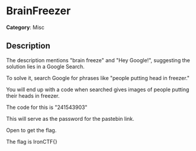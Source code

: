 # BrainFreezer

**Category**: Misc

## Description

The description mentions "brain freeze" and "Hey Google!", suggesting the solution lies in a Google Search.

To solve it, search Google for phrases like "people putting head in freezer."

You will end up with a code when searched gives images of people putting their heads in freezer.

The code for this is "241543903"

This will serve as the password for the pastebin link.

Open to get the flag.

The flag is IronCTF{}
